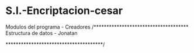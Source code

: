 # S.I.-Encriptacion-cesar

Modulos del programa - Creadores
/*************************************
Estructura de datos - Jonatan


**************************************/
